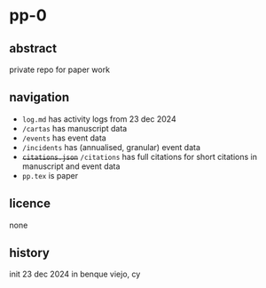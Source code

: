 # pp-0
## abstract
private repo for paper work
## navigation
- `log.md` has activity logs from 23 dec 2024
- `/cartas` has manuscript data
- `/events` has event data
- `/incidents` has (annualised, granular) event data
- ~~`citations.json`~~ `/citations` has full citations for short citations in manuscript and event data
- `pp.tex` is paper
## licence
none
## history
init 23 dec 2024 in benque viejo, cy
